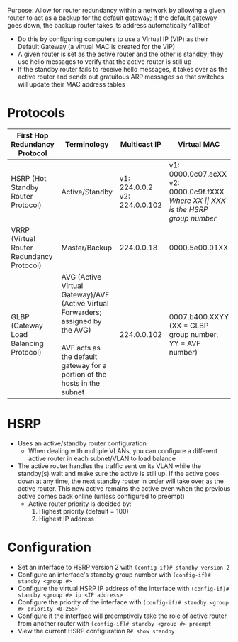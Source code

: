 Purpose: Allow for router redundancy within a network by allowing a given router to act as a backup for the default gateway; if the default gateway goes down, the backup router takes its address automatically ^a11bcf
- Do this by configuring computers to use a Virtual IP (VIP) as their Default Gateway (a virtual MAC is created for the VIP)
- A given router is set as the active router and the other is standby; they use hello messages to verify that the active router is still up
- If the standby router fails to receive hello messages, it takes over as the active router and sends out gratuitous ARP messages so that switches will update their MAC address tables

# Protocols

| First Hop Redundancy Protocol             | Terminology                                                                                                                                                       | Multicast IP                     | Virtual MAC                                                                                  | Cisco Proprietary? | Load Balancing                |
| ----------------------------------------- | ----------------------------------------------------------------------------------------------------------------------------------------------------------------- | -------------------------------- | -------------------------------------------------------------------------------------------- | ------------------ | ----------------------------- |
| HSRP (Hot Standby Router Protocol)        | Active/Standby                                                                                                                                                    | v1: 224.0.0.2<br>v2: 224.0.0.102 | v1: 0000.0c07.acXX<br>v2: 0000.0c9f.fXXX<br>*Where XX \|\| XXX is the HSRP group number*<br> | Yes                | Across multiple VLANs/subnets |
| VRRP (Virtual Router Redundancy Protocol) | Master/Backup                                                                                                                                                     | 224.0.0.18                       | 0000.5e00.01XX                                                                               | No                 | Across multiple VLANs/subnets |
| GLBP (Gateway Load Balancing Protocol)    | AVG (Active Virtual Gateway)/AVF (Active Virtual Forwarders; assigned by the AVG)<br><br>AVF acts as the default gateway for a portion of the hosts in the subnet | 224.0.0.102                      | 0007.b400.XXYY<br>(XX = GLBP group number, YY = AVF number)                                  | Yes                | Within a single subnet        |
# HSRP
- Uses an active/standby router configuration
	- When dealing with multiple VLANs, you can configure a different active router in each subnet/VLAN to load balance
- The active router handles the traffic sent on its VLAN while the standby(s) wait and make sure the active is still up. If the active goes down at any time, the next standby router in order will take over as the active router. This new active remains the active even when the previous active comes back online (unless configured to preempt)
	- Active router priority is decided by:
		1. Highest priority (default = 100)
		2. Highest IP address
# Configuration
- Set an interface to HSRP version 2 with `(config-if)# standby version 2`
- Configure an interface's standby group number with `(config-if)# standby <group #>`
- Configure the virtual HSRP IP address of the interface with `(config-if)# standby <group #> ip <IP address>`
- Configure the priority of the interface with `(config-if)# standby <group #> priority <0-255>`
- Configure if the interface will preemptively take the role of active router from another router with `(config-if)# standby <group #> preempt`
- View the current HSRP configuration `R# show standby`